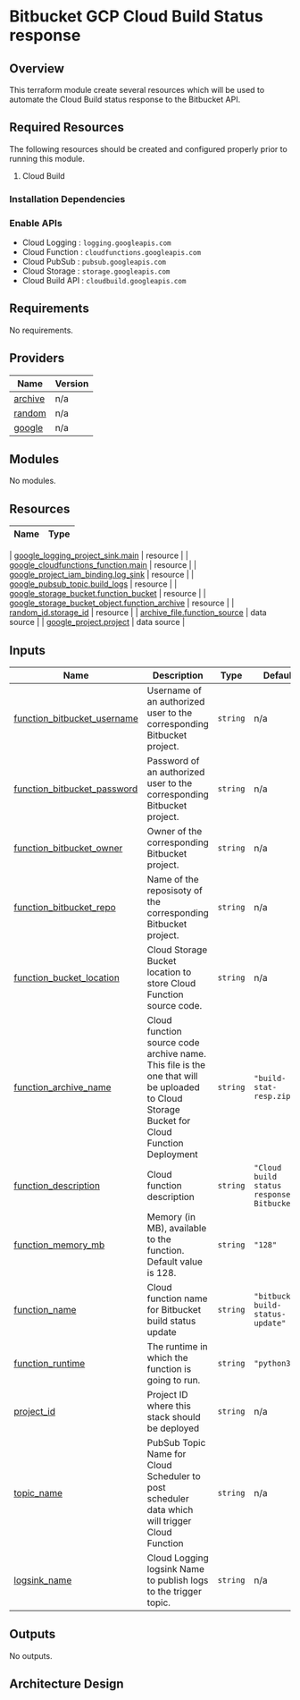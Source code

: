 # Bitbucket GCP Cloud Build Status response

## Overview

This terraform module create several resources which will be used to automate the Cloud Build status response to the Bitbucket API.

## Required Resources

The following resources should be created and configured properly prior to running this module.

1. Cloud Build

### Installation Dependencies

### Enable APIs

* Cloud Logging : `logging.googleapis.com`
* Cloud Function : `cloudfunctions.googleapis.com`
* Cloud PubSub : `pubsub.googleapis.com`
* Cloud Storage : `storage.googleapis.com`
* Cloud Build API : `cloudbuild.googleapis.com`

<!-- BEGINNING OF PRE-COMMIT-TERRAFORM DOCS HOOK -->
## Requirements

No requirements.

## Providers

| Name | Version |
|------|---------|
| <a name="provider_archive"></a> [archive](#provider\_archive) | n/a |
| <a name="provider_random"></a> [random](#provider\_random)  | n/a |
| <a name="provider_google"></a> [google](#provider\_google) | n/a |

## Modules

No modules.

## Resources

| Name | Type |
|------|------|

| [google_logging_project_sink.main](https://registry.terraform.io/providers/hashicorp/google/latest/docs/resources/logging_project_sink) | resource |
| [google_cloudfunctions_function.main](https://registry.terraform.io/providers/hashicorp/google/latest/docs/resources/cloudfunctions_function) | resource |
| [google_project_iam_binding.log_sink](https://registry.terraform.io/providers/hashicorp/google/latest/docs/resources/project_iam_binding) | resource |
| [google_pubsub_topic.build_logs](https://registry.terraform.io/providers/hashicorp/google/latest/docs/resources/pubsub_topic) | resource |
| [google_storage_bucket.function_bucket](https://registry.terraform.io/providers/hashicorp/google/latest/docs/resources/storage_bucket) | resource |
| [google_storage_bucket_object.function_archive](https://registry.terraform.io/providers/hashicorp/google/latest/docs/resources/storage_bucket_object) | resource |
| [random_id.storage_id](https://registry.terraform.io/providers/hashicorp/random/latest/docs/resources/id) | resource |
| [archive_file.function_source](https://registry.terraform.io/providers/hashicorp/archive/latest/docs/data-sources/file) | data source |
| [google_project.project](https://registry.terraform.io/providers/hashicorp/google/latest/docs/data-sources/project) | data source |

## Inputs

| Name | Description | Type | Default | Required |
|------|-------------|------|---------|:--------:|
| <a name="input_bitbucket_username"></a> [function\_bitbucket\_username](#input\_function\_bitbucket\_username) | Username of an authorized user to the corresponding Bitbucket project. | `string` | n/a | yes |
| <a name="input_bitbucket_password"></a> [function\_bitbucket\_password](#input\_function\_bitbucket\_password) | Password of an authorized user to the corresponding Bitbucket project. | `string` | n/a | yes |
| <a name="input_bitbucket_owner"></a> [function\_bitbucket\_owner](#input\_function\_bitbucket\_owner) | Owner of the corresponding Bitbucket project. | `string` | n/a | yes |
| <a name="input_bitbucket_repo"></a> [function\_bitbucket\_repo](#input\_function\_bitbucket\_repo) | Name of the reposisoty of the corresponding Bitbucket project. | `string` | n/a | yes |
| <a name="input_function_bucket_location"></a> [function\_bucket\_location](#input\_function\_bucket\_location) | Cloud Storage Bucket location to store Cloud Function source code. | `string` | n/a | yes |
| <a name="input_function_archive_name"></a> [function\_archive\_name](#input\_function\_archive\_name) | Cloud function source code archive name. This file is the one that will be uploaded to Cloud Storage Bucket for Cloud Function Deployment | `string` | `"build-stat-resp.zip"` | no |
| <a name="input_function_description"></a> [function\_description](#input\_function\_description) | Cloud function description | `string` | `"Cloud build status response to Bitbucket"` | no |
| <a name="input_function_memory_mb"></a> [function\_memory\_mb](#input\_function\_memory\_mb) | Memory (in MB), available to the function. Default value is 128. | `string` | `"128"` | no |
| <a name="input_function_name"></a> [function\_name](#input\_function\_name) | Cloud function name for Bitbucket build status update | `string` | `"bitbucket-build-status-update"` | no |
| <a name="input_function_runtime"></a> [function\_runtime](#input\_function\_runtime) | The runtime in which the function is going to run. | `string` | `"python39"` | no |
| <a name="input_project_id"></a> [project\_id](#input\_project\_id) | Project ID where this stack should be deployed | `string` | n/a | yes |
| <a name="input_topic_name"></a> [topic\_name](#input\_topic\_name) | PubSub Topic Name for Cloud Scheduler to post scheduler data which will trigger Cloud Function | `string` | n/a | yes |
| <a name="input_logsink_name"></a> [logsink\_name](#input\_logsink\_name) | Cloud Logging logsink Name to publish logs to the trigger topic. | `string` | n/a | yes |

## Outputs

No outputs.
<!-- END OF PRE-COMMIT-TERRAFORM DOCS HOOK -->

## Architecture Design


